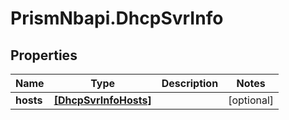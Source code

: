 # PrismNbapi.DhcpSvrInfo

## Properties
Name | Type | Description | Notes
------------ | ------------- | ------------- | -------------
**hosts** | [**[DhcpSvrInfoHosts]**](DhcpSvrInfoHosts.md) |  | [optional] 


